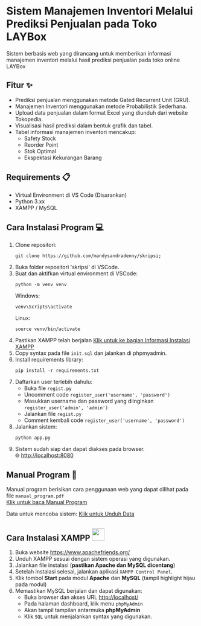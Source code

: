 # Sistem Manajemen Inventori Melalui Prediksi Penjualan pada Toko LAYBox
Sistem berbasis web yang dirancang untuk memberikan informasi manajemen inventori melalui hasil prediksi penjualan pada toko online LAYBox

## Fitur ✨
- Prediksi penjualan menggunakan metode Gated Recurrent Unit (GRU).
- Manajemen Inventori menggunakan metode Probabilistik Sederhana.
- Upload data penjualan dalam format Excel yang diunduh dari website Tokopedia.
- Visualisasi hasil prediksi dalam bentuk grafik dan tabel.
- Tabel informasi manajemen inventori mencakup:
  + Safety Stock
  + Reorder Point
  + Stok Optimal
  + Ekspektasi Kekurangan Barang

## Requirements 📋
- Virtual Environment di VS Code (Disarankan)
- Python 3.xx
- XAMPP / MySQL

## Cara Instalasi Program 💻
1. Clone repositori:
   ```
   git clone https://github.com/mandysandradenny/skripsi;
   ```
2. Buka folder repositori 'skripsi' di VSCode.
3. Buat dan aktifkan virtual environment di VSCode:
   ```
   python -m venv venv
   ```
   Windows:
   ```
   venv\Scripts\activate
   ```
   Linux:
   ```
   source venv/bin/activate
   ```
4. Pastikan XAMPP telah berjalan [Klik untuk ke bagian Informasi Instalasi XAMPP](#cara-instalasi-xampp)
5. Copy syntax pada file `init.sql` dan jalankan di phpmyadmin.
6. Install requirements library:
   ```
   pip install -r requirements.txt
   ```  
7. Daftarkan user terlebih dahulu:
   - Buka file `regist.py`
   - Uncomment code `register_user('username', 'password')`
   - Masukkan username dan password yang diinginkan `register_user('admin', 'admin')`
   - Jalankan file `regist.py`
   - Comment kembali code `register_user('username', 'password')`
8. Jalankan sistem:
   ```
   python app.py
   ```
9. Sistem sudah siap dan dapat diakses pada browser. <br>
    🌐 <http://localhost:8080>

## Manual Program 📖
Manual program berisikan cara penggunaan web yang dapat dilihat pada file `manual_program.pdf` <br>
[Klik untuk baca Manual Program](manual_program.pdf)

Data untuk mencoba sistem:
[Klik untuk Unduh Data](https://drive.google.com/drive/folders/16UQujsiP80QSte23-4mEruWhwe4uFSh1?usp=sharing)

## Cara Instalasi XAMPP <img src="https://seeklogo.com/images/X/xampp-logo-1C1A9E3689-seeklogo.com.png" width="33">

1. Buka website <https://www.apachefriends.org/>
2. Unduh XAMPP sesuai dengan sistem operasi yang digunakan.
3. Jalankan file instalasi (**pastikan Apache dan MySQL dicentang**)
4. Setelah instalasi selesai, jalankan aplikasi `XAMPP Control Panel`.
5. Klik tombol **Start** pada modul **Apache** dan **MySQL** (tampil highlight hijau pada modul)
6. Memastikan MySQL berjalan dan dapat digunakan: <br>
   - Buka browser dan akses URL <http://localhost/>
   - Pada halaman dashboard, klik menu `phpMyAdmin`
   - Akan tampil tampilan antarmuka **phpMyAdmin**
   - Klik `SQL` untuk menjalankan syntax yang digunakan.
